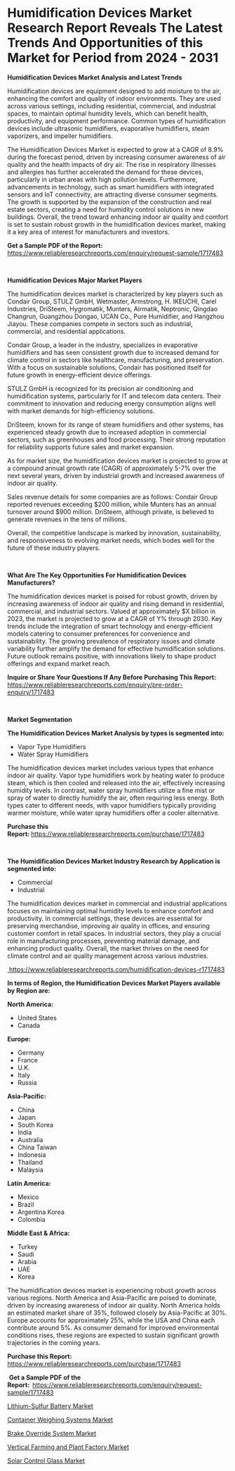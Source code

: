 <p><h1>Humidification Devices Market Research Report Reveals The Latest Trends And Opportunities of this Market for Period from 2024 - 2031</h1></p><p><strong>Humidification Devices Market Analysis and Latest Trends</strong></p>
<p><p>Humidification devices are equipment designed to add moisture to the air, enhancing the comfort and quality of indoor environments. They are used across various settings, including residential, commercial, and industrial spaces, to maintain optimal humidity levels, which can benefit health, productivity, and equipment performance. Common types of humidification devices include ultrasonic humidifiers, evaporative humidifiers, steam vaporizers, and impeller humidifiers.</p><p>The Humidification Devices Market is expected to grow at a CAGR of 8.9% during the forecast period, driven by increasing consumer awareness of air quality and the health impacts of dry air. The rise in respiratory illnesses and allergies has further accelerated the demand for these devices, particularly in urban areas with high pollution levels. Furthermore, advancements in technology, such as smart humidifiers with integrated sensors and IoT connectivity, are attracting diverse consumer segments. The growth is supported by the expansion of the construction and real estate sectors, creating a need for humidity control solutions in new buildings. Overall, the trend toward enhancing indoor air quality and comfort is set to sustain robust growth in the humidification devices market, making it a key area of interest for manufacturers and investors.</p></p>
<p><strong>Get a Sample PDF of the Report:&nbsp;</strong> <a href="https://www.reliableresearchreports.com/enquiry/request-sample/1717483?utm_campaign=1333&utm_medium=2&utm_source=Github&utm_content=ia&utm_term=14102024&utm_id=humidification-devices">https://www.reliableresearchreports.com/enquiry/request-sample/1717483</a></p>
<p>&nbsp;</p>
<p><strong>Humidification Devices Major Market Players</strong></p>
<p><p>The humidification devices market is characterized by key players such as Condair Group, STULZ GmbH, Wetmaster, Armstrong, H. IKEUCHI, Carel Industries, DriSteem, Hygromatik, Munters, Airmatik, Neptronic, Qingdao Changrun, Guangzhou Dongao, UCAN Co., Pure Humidifier, and Hangzhou Jiayou. These companies compete in sectors such as industrial, commercial, and residential applications.</p><p>Condair Group, a leader in the industry, specializes in evaporative humidifiers and has seen consistent growth due to increased demand for climate control in sectors like healthcare, manufacturing, and preservation. With a focus on sustainable solutions, Condair has positioned itself for future growth in energy-efficient device offerings.</p><p>STULZ GmbH is recognized for its precision air conditioning and humidification systems, particularly for IT and telecom data centers. Their commitment to innovation and reducing energy consumption aligns well with market demands for high-efficiency solutions.</p><p>DriSteem, known for its range of steam humidifiers and other systems, has experienced steady growth due to increased adoption in commercial sectors, such as greenhouses and food processing. Their strong reputation for reliability supports future sales and market expansion.</p><p>As for market size, the humidification devices market is projected to grow at a compound annual growth rate (CAGR) of approximately 5-7% over the next several years, driven by industrial growth and increased awareness of indoor air quality.</p><p>Sales revenue details for some companies are as follows: Condair Group reported revenues exceeding $200 million, while Munters has an annual turnover around $900 million. DriSteem, although private, is believed to generate revenues in the tens of millions.</p><p>Overall, the competitive landscape is marked by innovation, sustainability, and responsiveness to evolving market needs, which bodes well for the future of these industry players.</p></p>
<p>&nbsp;</p>
<p><strong>What Are The Key Opportunities For Humidification Devices Manufacturers?</strong></p>
<p><p>The humidification devices market is poised for robust growth, driven by increasing awareness of indoor air quality and rising demand in residential, commercial, and industrial sectors. Valued at approximately $X billion in 2023, the market is projected to grow at a CAGR of Y% through 2030. Key trends include the integration of smart technology and energy-efficient models catering to consumer preferences for convenience and sustainability. The growing prevalence of respiratory issues and climate variability further amplify the demand for effective humidification solutions. Future outlook remains positive, with innovations likely to shape product offerings and expand market reach.</p></p>
<p><strong>Inquire or Share Your Questions If Any Before Purchasing This Report:</strong> <a href="https://www.reliableresearchreports.com/enquiry/pre-order-enquiry/1717483?utm_campaign=1333&utm_medium=2&utm_source=Github&utm_content=ia&utm_term=14102024&utm_id=humidification-devices">https://www.reliableresearchreports.com/enquiry/pre-order-enquiry/1717483</a></p>
<p>&nbsp;</p>
<p><strong>Market Segmentation</strong></p>
<p><strong>The Humidification Devices Market Analysis by types is segmented into:</strong></p>
<p><ul><li>Vapor Type Humidifiers</li><li>Water Spray Humidifiers</li></ul></p>
<p><p>The humidification devices market includes various types that enhance indoor air quality. Vapor type humidifiers work by heating water to produce steam, which is then cooled and released into the air, effectively increasing humidity levels. In contrast, water spray humidifiers utilize a fine mist or spray of water to directly humidify the air, often requiring less energy. Both types cater to different needs, with vapor humidifiers typically providing warmer moisture, while water spray humidifiers offer a cooler alternative.</p></p>
<p><strong>Purchase this Report:&nbsp;</strong><a href="https://www.reliableresearchreports.com/purchase/1717483?utm_campaign=1333&utm_medium=2&utm_source=Github&utm_content=ia&utm_term=14102024&utm_id=humidification-devices">https://www.reliableresearchreports.com/purchase/1717483</a></p>
<p>&nbsp;</p>
<p><strong>The Humidification Devices Market Industry Research by Application is segmented into:</strong></p>
<p><ul><li>Commercial</li><li>Industrial</li></ul></p>
<p><p>The humidification devices market in commercial and industrial applications focuses on maintaining optimal humidity levels to enhance comfort and productivity. In commercial settings, these devices are essential for preserving merchandise, improving air quality in offices, and ensuring customer comfort in retail spaces. In industrial sectors, they play a crucial role in manufacturing processes, preventing material damage, and enhancing product quality. Overall, the market thrives on the need for climate control and air quality management across various industries.</p></p>
<p><a href="https://www.reliableresearchreports.com/humidification-devices-r1717483?utm_campaign=1333&utm_medium=2&utm_source=Github&utm_content=ia&utm_term=14102024&utm_id=humidification-devices">&nbsp;https://www.reliableresearchreports.com/humidification-devices-r1717483</a></p>
<p><strong>In terms of Region, the Humidification Devices Market Players available by Region are:</strong></p>
<p>
    <p> <strong> North America: </strong>
        <ul>
            <li>United States</li>
            <li>Canada</li>
        </ul>
        </p> 
    <p> <strong> Europe: </strong>
        <ul>
            <li>Germany</li>
            <li>France</li>
            <li>U.K.</li>
            <li>Italy</li>
            <li>Russia</li>
        </ul>
        </p> 
    <p> <strong> Asia-Pacific: </strong>
        <ul>
            <li>China</li>
            <li>Japan</li>
            <li>South Korea</li>
            <li>India</li>
            <li>Australia</li>
            <li>China Taiwan</li>
            <li>Indonesia</li>
            <li>Thailand</li>
            <li>Malaysia</li>
        </ul>
        </p> 
    <p> <strong> Latin America: </strong>
        <ul>
            <li>Mexico</li>
            <li>Brazil</li>
            <li>Argentina Korea</li>
            <li>Colombia</li>
        </ul>
        </p> 
    <p> <strong> Middle East & Africa: </strong>
        <ul>
            <li>Turkey</li>
            <li>Saudi</li>
            <li>Arabia</li>
            <li>UAE</li>
            <li>Korea</li>
        </ul>
    </p>
    </p>
<p><p>The humidification devices market is experiencing robust growth across various regions. North America and Asia-Pacific are poised to dominate, driven by increasing awareness of indoor air quality. North America holds an estimated market share of 35%, followed closely by Asia-Pacific at 30%. Europe accounts for approximately 25%, while the USA and China each contribute around 5%. As consumer demand for improved environmental conditions rises, these regions are expected to sustain significant growth trajectories in the coming years.</p></p>
<p><strong>Purchase this Report: </strong><a href="https://www.reliableresearchreports.com/purchase/1717483?utm_campaign=1333&utm_medium=2&utm_source=Github&utm_content=ia&utm_term=14102024&utm_id=humidification-devices">https://www.reliableresearchreports.com/purchase/1717483</a></p>
<p>&nbsp;<strong>Get a Sample PDF of the Report:&nbsp;&nbsp;</strong><a href="https://www.reliableresearchreports.com/enquiry/request-sample/1717483?utm_campaign=1333&utm_medium=2&utm_source=Github&utm_content=ia&utm_term=14102024&utm_id=humidification-devices">https://www.reliableresearchreports.com/enquiry/request-sample/1717483</a></p>
<p><strong></strong></p>
<p><p><a href="https://www.linkedin.com/pulse/lithium-sulfur-battery-market-share-analysis-growth-trends-dlr3e?utm_campaign=1333&utm_medium=2&utm_source=Github&utm_content=ia&utm_term=14102024&utm_id=humidification-devices">Lithium-Sulfur Battery Market</a></p><p><a href="https://www.linkedin.com/pulse/container-weighing-systems-market-revolution-size-share-emerging-nw5cf?utm_campaign=1333&utm_medium=2&utm_source=Github&utm_content=ia&utm_term=14102024&utm_id=humidification-devices">Container Weighing Systems Market</a></p><p><a href="https://www.linkedin.com/pulse/deep-dive-brake-override-system-market-itstrends-segmentation-vbocf?utm_campaign=1333&utm_medium=2&utm_source=Github&utm_content=ia&utm_term=14102024&utm_id=humidification-devices">Brake Override System Market</a></p><p><a href="https://www.linkedin.com/pulse/vertical-farming-plant-factory-market-indicators-size-regional-9amif?utm_campaign=1333&utm_medium=2&utm_source=Github&utm_content=ia&utm_term=14102024&utm_id=humidification-devices">Vertical Farming and Plant Factory Market</a></p><p><a href="https://www.linkedin.com/pulse/insights-solar-control-glass-market-players-size-geographical-regions-elkne?utm_campaign=1333&utm_medium=2&utm_source=Github&utm_content=ia&utm_term=14102024&utm_id=humidification-devices">Solar Control Glass Market</a></p></p>